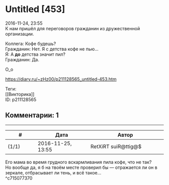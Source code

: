 Untitled [453]
==============

  
2016-11-24, 23:55  
 К нам пришёл для переговоров гражданин из дружественной организации.   
   
 Коллега: Кофе будешь?   
 Гражданин: Нет. Я с детства кофе не пью...   
 Я: А  **до**  детства значит пил?   
 Гражданин: Да.   
   
 О\_о   
  
<https://diary.ru/~zHz00/p211128565_untitled-453.htm>  
  
Теги:  
[[Викторика]]  
ID: p211128565  


Комментарии: 1
--------------

  


---



|         #         |              Дата              |                     Автор                     |           ID           |
| --- | --- | --- | --- |
| (1/1) | 2016-11-25, 13:55 | RetXiRT suiR@ttig@$ | c715077370 |

  
  Его мама во время грудного вскармливания пила кофе, что не так?   
 Но вообще да, я б на твоём месте проверил бы — отражается ли он в зеркале, отбрасывает ли тень, и всё такое…    
 ^c715077370